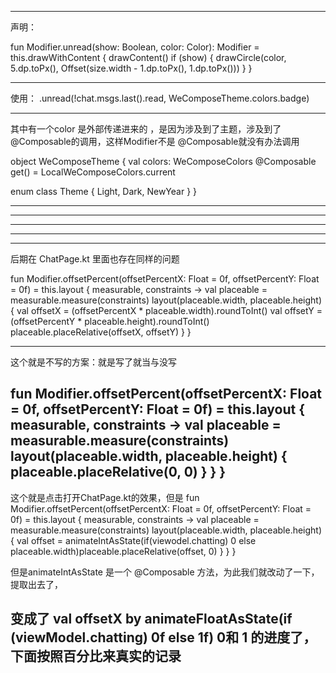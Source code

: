 


-----------------------------------------------------------------------
声明：

fun Modifier.unread(show: Boolean, color: Color): Modifier = this.drawWithContent {
  drawContent()
  if (show) {
    drawCircle(color, 5.dp.toPx(), Offset(size.width - 1.dp.toPx(), 1.dp.toPx()))
  }
}

-----------------------------------------------------------------------
使用：
    .unread(!chat.msgs.last().read, WeComposeTheme.colors.badge)

-----------------------------------------------------------------------

其中有一个color 是外部传递进来的 ，是因为涉及到了主题，涉及到了@Composable的调用，这样Modifier不是 @Composable就没有办法调用

object WeComposeTheme {
  val colors: WeComposeColors
    @Composable
    get() = LocalWeComposeColors.current

  enum class Theme {
    Light, Dark, NewYear
  }
}


-----------------------------------------------------------------------
-----------------------------------------------------------------------
-----------------------------------------------------------------------
-----------------------------------------------------------------------
-----------------------------------------------------------------------


后期在 ChatPage.kt 里面也存在同样的问题


fun Modifier.offsetPercent(offsetPercentX: Float = 0f, offsetPercentY: Float = 0f) =
  this.layout { measurable, constraints ->
    val placeable = measurable.measure(constraints)
    layout(placeable.width, placeable.height) {
      val offsetX = (offsetPercentX * placeable.width).roundToInt()
      val offsetY = (offsetPercentY * placeable.height).roundToInt()
      placeable.placeRelative(offsetX, offsetY)
    }
  }

-----------------------------------------------------------------------

 这个就是不写的方案：就是写了就当与没写

fun Modifier.offsetPercent(offsetPercentX: Float = 0f, offsetPercentY: Float = 0f) =
  this.layout { measurable, constraints ->
        val placeable = measurable.measure(constraints)
        layout(placeable.width, placeable.height) {
            placeable.placeRelative(0, 0)
        }
    }
  }
-----------------------------------------------------------------------

 这个就是点击打开ChatPage.kt的效果，但是
  fun Modifier.offsetPercent(offsetPercentX: Float = 0f, offsetPercentY: Float = 0f) =
    this.layout { measurable, constraints ->
          val placeable = measurable.measure(constraints)
          layout(placeable.width, placeable.height) {
            val offset = animateIntAsState(if(viewodel.chatting) 0 else placeable.width)placeable.placeRelative(offset, 0)
          }
      }
    }

但是animateIntAsState 是一个 @Composable 方法，为此我们就改动了一下，提取出去了，

变成了  val offsetX by animateFloatAsState(if (viewModel.chatting) 0f else 1f) 0和 1 的进度了，下面按照百分比来真实的记录
-----------------------------------------------------------------------















